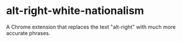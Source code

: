 # alt-right-white-nationalism
A Chrome extension that replaces the text "alt-right" with much more accurate phrases.
